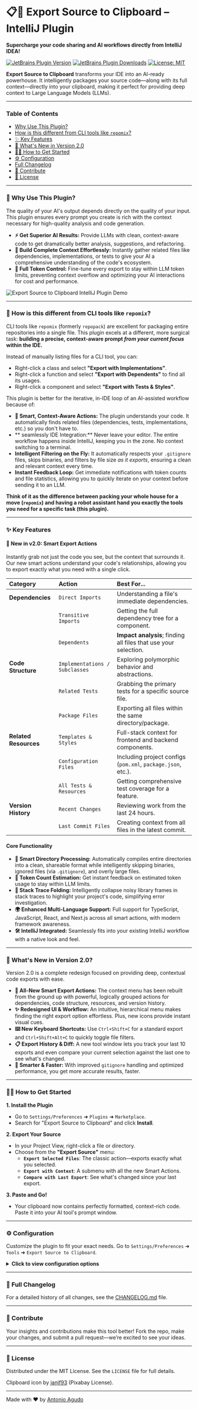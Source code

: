 # 📋🚀 Export Source to Clipboard – IntelliJ Plugin

**Supercharge your code sharing and AI workflows directly from IntelliJ IDEA!**

[![JetBrains Plugin Version](https://img.shields.io/jetbrains/plugin/v/23881-export-source-to-clipboard.svg)](https://plugins.jetbrains.com/plugin/23881-export-source-to-clipboard)
[![JetBrains Plugin Downloads](https://img.shields.io/jetbrains/plugin/d/23881-export-source-to-clipboard.svg)](https://plugins.jetbrains.com/plugin/23881-export-source-to-clipboard)
[![License: MIT](https://img.shields.io/badge/License-MIT-yellow.svg)](https://opensource.org/licenses/MIT)



**Export Source to Clipboard** transforms your IDE into an AI-ready powerhouse. It intelligently packages your source code—along with its full context—directly into your clipboard, making it perfect for providing deep context to Large Language Models (LLMs).

---

### Table of Contents
- [Why Use This Plugin?](#-why-use-this-plugin)
- [How is this different from CLI tools like `repomix`?](#-how-is-this-different-from-cli-tools-like-repomix)
- [✨ Key Features](#-key-features)
- [📣 What's New in Version 2.0](#-whats-new-in-version-20)
- [🧑‍💻 How to Get Started](#-how-to-get-started)
- [⚙️ Configuration](#️-configuration)
- [Full Changelog](#-full-changelog)
- [🤝 Contribute](#-contribute)
- [📜 License](#-license)

---

### 🎯 Why Use This Plugin?

The quality of your AI's output depends directly on the quality of your input. This plugin ensures every prompt you create is rich with the context necessary for high-quality analysis and code generation.

*   **⚡️ Get Superior AI Results:** Provide LLMs with clean, context-aware code to get dramatically better analysis, suggestions, and refactoring.
*   **🧠 Build Complete Context Effortlessly:** Instantly gather related files like dependencies, implementations, or tests to give your AI a comprehensive understanding of the code's ecosystem.
*   **🤖 Full Token Control:** Fine-tune every export to stay within LLM token limits, preventing context overflow and optimizing your AI interactions for cost and performance.

![Export Source to Clipboard IntelliJ Plugin Demo](media/demo.gif)

---

### 🤔 How is this different from CLI tools like `repomix`?

CLI tools like `repomix` (formerly `repopack`) are excellent for packaging entire repositories into a single file. This plugin excels at a different, more surgical task: **building a precise, context-aware prompt *from your current focus* within the IDE.**

Instead of manually listing files for a CLI tool, you can:
*   Right-click a class and select **"Export with Implementations"**.
*   Right-click a function and select **"Export with Dependents"** to find all its usages.
*   Right-click a component and select **"Export with Tests & Styles"**.

This plugin is better for the iterative, in-IDE loop of an AI-assisted workflow because of:

*   **🧠 Smart, Context-Aware Actions:** The plugin understands your code. It automatically finds related files (dependencies, tests, implementations, etc.) so you don't have to.
*   ** seamlessly IDE Integration:** Never leave your editor. The entire workflow happens inside IntelliJ, keeping you in the zone. No context switching to a terminal.
*   **Intelligent Filtering on the Fly:** It automatically respects your `.gitignore` files, skips binaries, and filters by file size *as it exports*, ensuring a clean and relevant context every time.
*   **Instant Feedback Loop:** Get immediate notifications with token counts and file statistics, allowing you to quickly iterate on your context before sending it to an LLM.

**Think of it as the difference between packing your whole house for a move (`repomix`) and having a robot assistant hand you exactly the tools you need for a specific task (this plugin).**

---

### ✨ Key Features

#### 🎯 New in v2.0: Smart Export Actions
Instantly grab not just the code you see, but the context that surrounds it. Our new smart actions understand your code's relationships, allowing you to export exactly what you need with a single click.

| Category | Action | Best For... |
| :--- | :--- | :--- |
| **Dependencies** | `Direct Imports` | Understanding a file's immediate dependencies. |
| | `Transitive Imports` | Getting the full dependency tree for a component. |
| | `Dependents` | **Impact analysis**; finding all files that use your selection. |
| **Code Structure**| `Implementations / Subclasses`| Exploring polymorphic behavior and abstractions. |
| | `Related Tests` | Grabbing the primary tests for a specific source file. |
| | `Package Files` | Exporting all files within the same directory/package. |
| **Related Resources**| `Templates & Styles` | Full-stack context for frontend and backend components. |
| | `Configuration Files` | Including project configs (`pom.xml`, `package.json`, etc.). |
| | `All Tests & Resources`| Getting comprehensive test coverage for a feature. |
| **Version History**| `Recent Changes` | Reviewing work from the last 24 hours. |
| | `Last Commit Files` | Creating context from all files in the latest commit. |

#### Core Functionality
*   **📂 Smart Directory Processing:** Automatically compiles entire directories into a clean, shareable format while intelligently skipping binaries, ignored files (via `.gitignore`), and overly large files.
*   **🔢 Token Count Estimation:** Get instant feedback on estimated token usage to stay within LLM limits.
*   **🧹 Stack Trace Folding:** Intelligently collapse noisy library frames in stack traces to highlight your project's code, simplifying error investigation.
*   **🌍 Enhanced Multi-Language Support:** Full support for TypeScript, JavaScript, React, and Next.js across all smart actions, with modern framework awareness.
*   **🛠️ IntelliJ Integrated:** Seamlessly fits into your existing IntelliJ workflow with a native look and feel.

---

### 📣 What's New in Version 2.0?

Version 2.0 is a complete redesign focused on providing deep, contextual code exports with ease.

*   **🚀 All-New Smart Export Actions:** The context menu has been rebuilt from the ground up with powerful, logically grouped actions for dependencies, code structure, resources, and version history.
*   **✨ Redesigned UI & Workflow:** An intuitive, hierarchical menu makes finding the right export option effortless. Plus, new icons provide instant visual cues.
*   **⌨️ New Keyboard Shortcuts:** Use `Ctrl+Shift+C` for a standard export and `Ctrl+Shift+Alt+C` to quickly toggle file filters.
*   **📋 Export History & Diff:** A new tool window lets you track your last 10 exports and even compare your current selection against the last one to see what's changed.
*   **🎯 Smarter & Faster:** With improved `gitignore` handling and optimized performance, you get more accurate results, faster.

---

### 🧑‍💻 How to Get Started

**1. Install the Plugin**
- Go to `Settings/Preferences` ➜ `Plugins` ➜ `Marketplace`.
- Search for "Export Source to Clipboard" and click **Install**.

**2. Export Your Source**
- In your Project View, right-click a file or directory.
- Choose from the **"Export Source"** menu:
  - **`Export Selected Files`**: The classic action—exports exactly what you selected.
  - **`Export with Context`**: A submenu with all the new Smart Actions.
  - **`Compare with Last Export`**: See what's changed since your last export.

**3. Paste and Go!**
- Your clipboard now contains perfectly formatted, context-rich code. Paste it into your AI tool's prompt window.

---

### ⚙️ Configuration

Customize the plugin to fit your exact needs. Go to `Settings/Preferences` ➜ `Tools` ➜ `Export Source to Clipboard`.

<details>
<summary><strong>Click to view configuration options</strong></summary>

*   **File Limits:** Set the maximum number of files and the maximum size (in KB) for any single file to be included in the export.
*   **Content Options:**
  *   Toggle the `// filename:` prefix.
  *   Toggle line numbers.
  *   Toggle the inclusion of a directory tree at the start of the export.
  *   Toggle a repository summary with file stats.
*   **Output Format:** Choose between `Plain Text`, `Markdown`, or `XML` output.
*   **Filters:** Specify a list of file extensions to include (e.g., `java`, `.kt`). If the list is empty and filters are enabled, nothing will match. If filters are disabled, all files are considered.
*   **Ignored Names:** Provide a list of file or directory names to always exclude (e.g., `node_modules`, `build`).

</details>

---

### 📜 Full Changelog

For a detailed history of all changes, see the [CHANGELOG.md](CHANGELOG.md) file.

---

### 🤝 Contribute

Your insights and contributions make this tool better! Fork the repo, make your changes, and submit a pull request—we’re excited to see your ideas.

---

### 📜 License

Distributed under the MIT License. See the `LICENSE` file for full details.

Clipboard icon by [janjf93](https://pixabay.com/vectors/flat-design-symbol-icon-www-2126883/) (Pixabay License).

---

Made with ❤️ by [Antonio Agudo](https://www.antonioagudo.com)